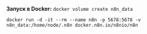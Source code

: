 **Запуск в Docker:** 
`docker volume create n8n_data`

`docker run -d -it --rm --name n8n -p 5678:5678 -v n8n_data:/home/node/.n8n docker.n8n.io/n8nio/n8n`
